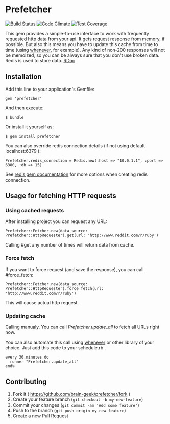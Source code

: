 # Prefetcher
[![Build Status](https://travis-ci.org/brain-geek/prefetcher.svg?branch=master)](https://travis-ci.org/brain-geek/prefetcher)
[![Code Climate](https://codeclimate.com/github/brain-geek/prefetcher/badges/gpa.svg)](https://codeclimate.com/github/brain-geek/prefetcher)
[![Test Coverage](https://codeclimate.com/github/brain-geek/prefetcher/badges/coverage.svg)](https://codeclimate.com/github/brain-geek/prefetcher)

This gem provides a simple-to-use interface to work with frequently requested http data from your api. It gets request response from memory, if possible. But also this means you have to update this cache from time to time (using [whenever](https://github.com/javan/whenever), for example). Any kind of non-200 responses will not be memoized, so you can be always sure that you don't use broken data. Redis is used to store data. [RDoc](http://rdoc.info/github/brain-geek/prefetcher/master/frames)

## Installation

Add this line to your application's Gemfile:

    gem 'prefetcher'

And then execute:

    $ bundle

Or install it yourself as:

    $ gem install prefetcher

You can also override redis connection details (if not using default localhost:6379 ):

    Prefetcher.redis_connection = Redis.new(:host => "10.0.1.1", :port => 6380, :db => 15)

See [redis gem documentation](https://github.com/redis/redis-rb#getting-started) for more options when creating redis connection.
    
## Usage for fetching HTTP requests

### Using cached requests

After installing project you can request any URL:
    
    Prefetcher::Fetcher.new(data_source: Prefetcher::HttpRequester).get(url: 'http://www.reddit.com/r/ruby')

Calling #get any number of times will return data from cache.

### Force fetch

If you want to force request (and save the response), you can call #force_fetch:

    Prefetcher::Fetcher.new(data_source: Prefetcher::HttpRequester).force_fetch(url: 'http://www.reddit.com/r/ruby')

This will cause actual http request.

### Updating cache

Calling manualy. You can call *Prefetcher.update_all* to fetch all URLs right now.

You can also automate this call using [whenever](https://github.com/javan/whenever) or other library of your choice. Just add this code to your schedule.rb .

    every 30.minutes do
      runner "Prefetcher.update_all"
    end%

## Contributing

1. Fork it ( https://github.com/brain-geek/prefetcher/fork )
2. Create your feature branch (`git checkout -b my-new-feature`)
3. Commit your changes (`git commit -am 'Add some feature'`)
4. Push to the branch (`git push origin my-new-feature`)
5. Create a new Pull Request
